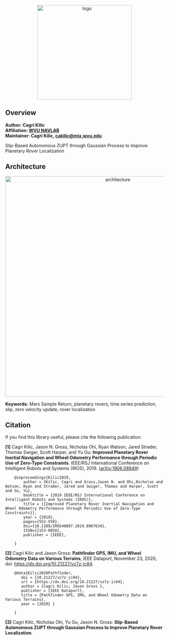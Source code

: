 <p align="center">
<img alt="logo" src="docs/corenav7.gif" width="300">
</p>


## Overview

**Author: Cagri Kilic<br />
Affiliation: [WVU NAVLAB](https://navigationlab.wvu.edu/)<br />
Maintainer: Cagri Kilic, cakilic@mix.wvu.edu**

Slip-Based Autonomous ZUPT through Gaussian Process to Improve Planetary Rover Localization

## Architecture
<p align="center">
<img alt="architecture" src="docs/framework.png" width="700">
</p>        

**Keywords:** Mars Sample Return, planetary rovers, time series prediction, slip, zero velocity update, rover localization


## Citation

If you find this library useful, please cite the following publication:

**[1]** Cagri Kilic, Jason N. Gross, Nicholas Ohi, Ryan Watson, Jared Strader, Thomas Swiger, Scott Harper, and Yu Gu: **Improved Planetary Rover Inertial Navigation and Wheel Odometry Performance through Periodic Use of Zero-Type Constraints**. IEEE/RSJ International Conference on Intelligent Robots and Systems (IROS), 2019. ([arXiv:1906.08849](https://arxiv.org/pdf/1906.08849.pdf))

        @inproceedings{Kilic2019,
            author = {Kilic, Cagri and Gross,Jason N. and Ohi,Nicholas and Watson, Ryan and Strader, Jared and Swiger, Thomas and Harper, Scott and Gu, Yu},
            booktitle = {2019 IEEE/RSJ International Conference on Intelligent Robots and Systems (IROS)},
            title = {{Improved Planetary Rover Inertial Navigation and Wheel Odometry Performance through Periodic Use of Zero-Type Constraints}},
            year = {2019},
            pages={552-559},
            doi={10.1109/IROS40897.2019.8967634},
            ISSN={2153-0858}, 
            publisher = {IEEE},
            
        }

**[2]** Cagri Kilic and Jason Gross: **Pathfinder GPS, IMU, and Wheel Odometry Data on Various Terrains**, IEEE Dataport, November 23, 2020, doi: https://dx.doi.org/10.21227/vz7z-jc84. 

        @data{Kilic2020Pathfinder,
           doi = {10.21227/vz7z-jc84},
           url = {https://dx.doi.org/10.21227/vz7z-jc84},
           author = {Cagri Kilic; Jason Gross },
           publisher = {IEEE Dataport},
           title = {Pathfinder GPS, IMU, and Wheel Odometry Data on Various Terrains},
           year = {2020} } 
            
        }


**[3]** Cagri Kilic, Nicholas Ohi, Yu Gu, Jason N. Gross: **Slip-Based Autonomous ZUPT through Gaussian Process to Improve Planetary Rover Localization**.
